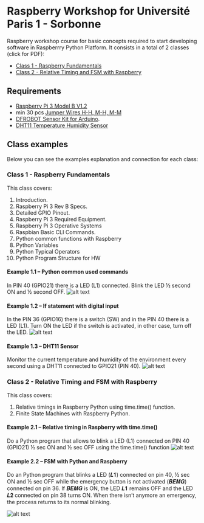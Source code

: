 # Raspberry Workshop for Université Paris 1 -  Sorbonne
Raspberry workshop course for basic concepts required to start developing software in Raspberrry Python Platform. It consists in a total of 2 classes (click for PDF):

* [Class 1 - Raspberry Fundamentals](https://raw.githubusercontent.com/tidusdavid/raspberry-workshop-paris/master/Slides/Class%201%20-%20Raspberry%20Fundamentals.pdf)
* [Class 2 - Relative Timing and FSM with Raspberry](https://raw.githubusercontent.com/tidusdavid/raspberry-workshop-paris/master/Slides/Class%202%20-%20Raspberry%20Relative%20Timing%20and%20FSM.pdf)

## Requirements
* [Raspberry Pi 3 Model B V1.2](https://www.raspberrypi.org/products/raspberry-pi-3-model-b/)
* min 30 pcs [Jumper Wires H-H, M-H, M-M](https://www.amazon.com/Elegoo-120pcs-Multicolored-Breadboard-arduino/dp/B01EV70C78/ref=pd_bxgy_147_img_3?_encoding=UTF8&pd_rd_i=B01EV70C78&pd_rd_r=8R86GV0FSJYYR6FNNXK2&pd_rd_w=nM5v2&pd_rd_wg=mHeIO&psc=1&refRID=8R86GV0FSJYYR6FNNXK2)
* [DFROBOT Sensor Kit for Arduino](https://www.dfrobot.com/product-725.html).
* [DHT11 Temperature Humidity Sensor](https://www.dfrobot.com/product-174.html)

## Class examples
Below you can see the examples explanation and connection for each class:

### Class 1 - Raspberry Fundamentals
This class covers:
1. Introduction.
2. Raspberry Pi 3 Rev B Specs.
3. Detailed GPIO Pinout.
4. Raspberry Pi 3 Required Equipment.
5. Raspberry Pi 3 Operative Systems
6. Raspbian Basic CLI Commands.
7. Python common functions with Raspberry
8. Python Variables
9. Python Typical Operators
10. Python Program Structure for HW

#### Example 1.1 – Python common used commands
In PIN 40 (GPIO21) there is a LED (L1) connected. Blink the LED ½ second ON and ½ second OFF.
![alt text](https://raw.githubusercontent.com/tidusdavid/raspberry-workshop-paris/master/Resources/E11_Blink.png)

#### Example 1.2 – If statement with digital input
In the PIN 36 (GPIO16) there is a switch (SW) and in the PIN 40 there is a LED (L1). Turn ON the LED if the switch is activated, in other case, turn off the LED.
![alt text](https://raw.githubusercontent.com/tidusdavid/raspberry-workshop-paris/master/Resources/E12_LEDSW.png)

#### Example 1.3 – DHT11 Sensor
Monitor the current temperature and humidity of the environment every second using a DHT11 connected to GPIO21 (PIN 40).
![alt text](https://raw.githubusercontent.com/tidusdavid/raspberry-workshop-paris/master/Resources/E13_DHT11.png)

### Class 2 - Relative Timing and FSM with Raspberry
This class covers:
1. Relative timings in Raspberry Python using time.time() function.
2. Finite State Machines with Raspberry Python.

#### Example 2.1 – Relative timing in Raspberry with time.time()
Do a Python program that allows to blink a LED (L1) connected on PIN 40 (GPIO21) ½ sec ON and ½ sec OFF using the time.time() function
![alt text](https://raw.githubusercontent.com/tidusdavid/raspberry-workshop-paris/master/Resources/E21_BLINKTIME.png)

#### Example 2.2 – FSM with Python and Raspberry
Do an Python program that blinks a LED (𝑳𝟏) connected on pin 40, ½ sec ON and ½ sec OFF while the emergency button is not activated (𝑩𝑬𝑴𝑮) connected on pin 36. If 𝑩𝑬𝑴𝑮 is ON, the LED 𝑳𝟏 remains OFF and the LED 𝑳𝟐 connected on pin 38 turns ON. When there isn’t anymore an emergency, the process returns to its normal blinking.

![alt text](https://raw.githubusercontent.com/tidusdavid/raspberry-workshop-paris/master/Resources/E22_FSMBLINK.png)
